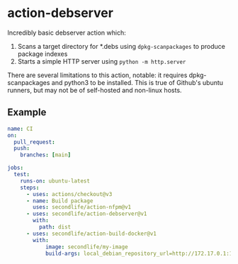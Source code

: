 # action-debserver

Incredibly basic debserver action which:

1. Scans a target directory for *.debs using `dpkg-scanpackages` to produce
   package indexes
2. Starts a simple HTTP server using `python -m http.server`

There are several limitations to this action, notable: it requires
dpkg-scanpackages and python3 to be installed. This is true of Github's
ubuntu runners, but may not be of self-hosted and non-linux hosts.

## Example

```yaml
name: CI
on:
  pull_request:
  push:
    branches: [main]

jobs:
  test:
    runs-on: ubuntu-latest
    steps:
      - uses: actions/checkout@v3
      - name: Build package 
        uses: secondlife/action-nfpm@v1
      - uses: secondlife/action-debserver@v1 
        with:
          path: dist
      - uses: secondlife/action-build-docker@v1
        with:
            image: secondlife/my-image
            build-args: local_debian_repository_url=http://172.17.0.1:12321
```
